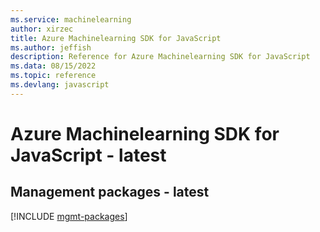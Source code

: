 ```yaml
---
ms.service: machinelearning
author: xirzec
title: Azure Machinelearning SDK for JavaScript
ms.author: jeffish
description: Reference for Azure Machinelearning SDK for JavaScript
ms.data: 08/15/2022
ms.topic: reference
ms.devlang: javascript
---
```

# Azure Machinelearning SDK for JavaScript - latest

## Management packages - latest
[!INCLUDE [mgmt-packages](machinelearning-mgmt-index.md)]
